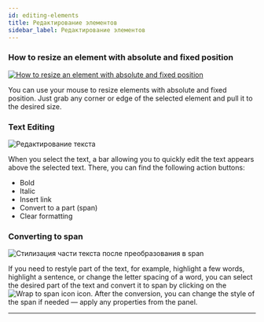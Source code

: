 ```yaml
---
id: editing-elements
title: Редактирование элементов
sidebar_label: Редактирование элементов
---
```


### How to resize an element with absolute and fixed position

[![How to resize an element with absolute and fixed position](https://img.youtube.com/vi/NFfHupUQnHY/0.jpg)](https://www.youtube.com/watch?v=NFfHupUQnHY)

You can use your mouse to resize elements with absolute and fixed position. Just grab any corner or edge of the selected element and pull it to the desired size.

### Text Editing

![Редактирование текста](/scr/editing-elements-text.png)

When you select the text, a bar allowing you to quickly edit the text appears above the selected text. There, you can find the following action buttons:

-   Bold
-   Italic
-   Insert link
-   Convert to a part (span)
-   Clear formatting

### Converting to span

![Стилизация части текста после преобразования в span](/scr/editing-elements-text-span.png)

If you need to restyle part of the text, for example, highlight a few words, highlight a sentence, or change the letter spacing of a word, you can select the desired part of the text and convert it to span by clicking on the ![Wrap to span icon](/img/icon-interface-span.svg) icon. After the conversion, you can change the style of the span if needed — apply any properties from the panel.

---
